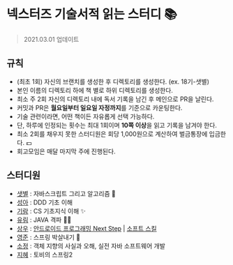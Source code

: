 # 넥스터즈 기술서적 읽는 스터디 📚
> 2021.03.01 업데이트

## 규칙
- (최초 1회) 자신의 브랜치를 생성한 후 디렉토리를 생성한다. (ex. 18기-샛별)
- 본인 이름의 디렉토리 하에 책 별로 하위 디렉토리를 생성한다.
- 최소 주 2회 자신의 디렉토리 내에 독서 기록을 남긴 후 메인으로 PR을 날린다.
- 커밋과 PR은 **월요일부터 일요일 자정까지**를 기준으로 카운팅한다.
- 기술 관련이라면, 어떤 책이든 자유롭게 선택 가능하다.
- 단, 하루에 인정되는 횟수는 최대 1회이며 **10쪽 이상**을 읽고 기록을 남겨야 한다.
- 최소 2회를 채우지 못한 스터디원은 회당 1,000원으로 계산하여 벌금통장에 입금한다. 💵
- 회고모임은 매달 마지막 주에 진행된다.

## 스터디원
- [샛별](https://github.com/sbyeol3) : 자바스크립트 그리고 알고리즘 👀
- [성아](https://github.com/seongahjo) : DDD 기초 이해
- [기람](https://github.com/angrycatjenny) : CS 기초지식 이해 ✨
- [유림](https://github.com/anyl92) : JAVA 격파 ✌🏻
- [상우](https://github.com/riflockle7) : [안드로이드 프로그래밍 Next Step](http://www.kyobobook.co.kr/product/detailViewKor.laf?ejkGb=KOR&mallGb=KOR&barcode=9788966263073&orderClick=LAG&Kc=) | [소프트 스킬](http://www.kyobobook.co.kr/product/detailViewKor.laf?ejkGb=KOR&mallGb=KOR&barcode=9791186659885&orderClick=LAG&Kc=)
- [영준](https://github.com/jun108059) : 스프링 박살내기 👊
- [소정](https://github.com/sojeongw) : 객체 지향의 사실과 오해, 실전 자바 소프트웨어 개발
- [지혜](https://github.com/wisdompark96) : 토비의 스프링2
